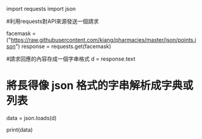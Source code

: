 import requests
import json

#利用requests對API來源發送一個請求

facemask = ("https://raw.githubusercontent.com/kiang/pharmacies/master/json/points.json")
response = requests.get(facemask)

#請求回應的內容存成一個字串格式
d = response.text

# 將長得像 json 格式的字串解析成字典或列表
data = json.loads(d)

print(data)
